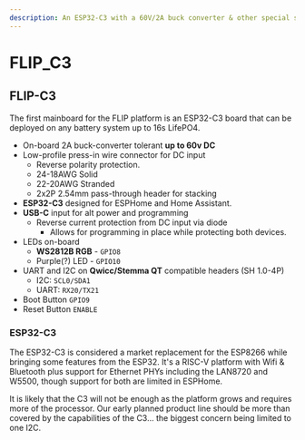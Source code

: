 ```yaml
---
description: An ESP32-C3 with a 60V/2A buck converter & other special sauce.
---
```


# FLIP\_C3

## FLIP-C3

The first mainboard for the FLIP platform is an ESP32-C3 board that can be deployed on any battery system up to 16s LifePO4.

* On-board 2A buck-converter tolerant **up to 60v DC**
* Low-profile press-in wire connector for DC input
  * Reverse polarity protection.
  * 24-18AWG Solid
  * 22-20AWG Stranded
  * 2x2P 2.54mm pass-through header for stacking
* **ESP32-C3** designed for ESPHome and Home Assistant.
* **USB-C** input for alt power and programming
  * Reverse current protection from DC input via diode
    * Allows for programming in place while protecting both devices.
* LEDs on-board
  * **WS2812B RGB** - `GPIO8`
  * Purple(?) LED - `GPIO10`
* UART and I2C on **Qwicc/Stemma QT** compatible headers (SH 1.0-4P)
  * I2C:  `SCL0/SDA1`
  * UART:  `RX20/TX21`
* Boot Button `GPIO9`
* Reset Button `ENABLE`

### ESP32-C3

The ESP32-C3 is considered a market replacement for the ESP8266 while bringing some features from the ESP32. It's a RISC-V platform with Wifi & Bluetooth plus support for Ethernet PHYs including the LAN8720 and W5500, though support for both are limited in ESPHome.

It is likely that the C3 will not be enough as the platform grows and requires more of the processor. Our early planned product line should be more than covered by the capabilities of the C3... the biggest concern being limited to one I2C.
